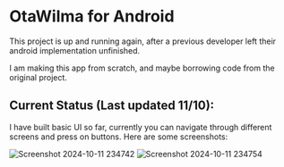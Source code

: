 # OtaWilma for Android
This project is up and running again, after a previous developer left their android implementation unfinished.

I am making this app from scratch, and maybe borrowing code from the original project.

## Current Status (Last updated  11/10):
I have built basic UI so far, currently you can navigate through different screens and press on buttons. Here are some screenshots:

![Screenshot 2024-10-11 234742](https://github.com/user-attachments/assets/fed1f71a-6afd-45e4-80f5-fd88ed3d6b35)
![Screenshot 2024-10-11 234754](https://github.com/user-attachments/assets/7bacee95-133d-4b97-977b-ed60ce10313c)

